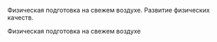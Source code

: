Физическая подготовка на свежем воздухе.
Развитие физических качеств.

Физическая подготовка на свежем воздухе
